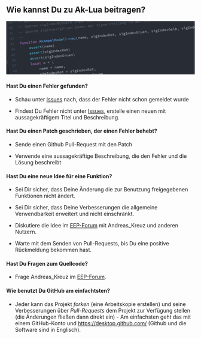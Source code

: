 ## Wie kannst Du zu Ak-Lua beitragen?

![SourceCode](../assets/headers/SourceCode.png)

#### Hast Du einen Fehler gefunden?

* Schau unter [Issues](https://github.com/Andreas-Kreuz/ak-lua-skripte-fuer-eep/issues) nach, dass der Fehler nicht schon gemeldet wurde

* Findest Du Fehler nicht unter [Issues](https://github.com/Andreas-Kreuz/ak-lua-skripte-fuer-eep/issues), erstelle einen neuen mit aussagekräftigem Titel und Beschreibung.

#### Hast Du einen Patch geschrieben, der einen Fehler behebt?

* Sende einen Github Pull-Request mit den Patch

* Verwende eine aussagekräftige Beschreibung, die den Fehler und die Lösung beschreibt

#### Hast Du eine neue Idee für eine Funktion?

* Sei Dir sicher, dass Deine Änderung die zur Benutzung freigegebenen Funktionen nicht ändert.

* Sei Dir sicher, dass Deine Verbesserungen die allgemeine Verwendbarkeit erweitert und nicht einschränkt.

* Diskutiere die Idee im [EEP-Forum](https://www.eepforum.de) mit Andreas_Kreuz und anderen Nutzern.

* Warte mit dem Senden von Pull-Requests, bis Du eine positive Rückmeldung bekommen hast.

#### Hast Du Fragen zum Quellcode?

* Frage Andreas_Kreuz im [EEP-Forum](https://www.eepforum.de).

#### Wie benutzt Du GitHub am einfachtsten?

* Jeder kann das Projekt _forken_ (eine Arbeitskopie erstellen) und seine Verbesserungen über _Pull-Requests_ dem Projekt zur Verfügung stellen (die Änderungen fließen dann direkt ein) - Am einfachsten geht das mit einem GitHub-Konto und https://desktop.github.com/ (Github und die Software sind in Englisch).
